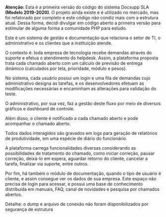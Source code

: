 <p><b>Atenção: </b>Esta é a primeira versão do código do sistema Docsupp SLA <b>(Modelo 2019-2020)</b>. O projeto ainda existe e é utilizado no mercado, mas foi refatorado por completo e este código não condiz mais com a estrutura atual. Dessa forma, decidi divulgar em código aberto a primeira versão para estimular de alguma forma a comunidade PHP para estudo.</p>

<p>Este é um sistema de gestão e documentação que relaciona o setor de TI, o administrativo e os clientes que a instituição atende.</p>
<p>O contexto é: toda empresa de tecnologia recebe demandas através do suporte e efetua o atendimento do helpdesk.
Assim, a plataforma proposta trata cada chamado aberto com um cálculo de previsão de entrega dinâmico (calculados por tela, prioridade, módulo e pesos). 
<p>No sistema, cada usuário possui um login e uma fila de demandas cujo administrativo designa as tarefas, e os desenvolvedores efetuam as modificações necessárias e encaminham as alterações para validação do teste.</p>
<p>O administrativo, por sua vez, faz a gestão deste fluxo por meio de diversos gráficos e dashboard de controle. </p>
<p>Além disso, o cliente é notificado a cada chamado aberto e pode acompanhar o chamado aberto. </p>
Todos dados interagidos são gravados em logs para geração de relatórios de produtividade, em uma espécie de diário do funcionário. 
<p>A plataforma carrega funcionalidades diversas considerando as possibilidades de tratamento do chamado, como iniciar correção, pausar correção, deixá-lo em espera, aguardar retorno do cliente, cancelar a tarefa,  finalizar via suporte, entre outros. </p>
<p>Por fim, há também o módulo de documentação, quando o tipo de usuário é cliente, e assim consegue ver os dados de sua empresa. 
Este espaço não precisa de login para acessar, e possui uma base de conhecimento distribuída em manuais, FAQ, canal de novidades e pesquisa por chamados abertos.</p>

<p>Detalhe: o dump e arquivo de conexão não foram disponibilizados por segurança de estrutura</p>
